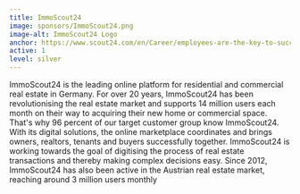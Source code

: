 ```yaml
---
title: ImmoScout24
image: sponsors/ImmoScout24.png
image-alt: ImmoScout24 Logo
anchor: https://www.scout24.com/en/Career/employees-are-the-key-to-success.aspx
active: 1
level: silver
---
```


ImmoScout24 is the leading online platform for residential and commercial real estate in Germany. For over 20 years, ImmoScout24 has been revolutionising the real estate market and supports 14 million users each month on their way to acquiring their new home or commercial space. That's why 96 percent of our target customer group know ImmoScout24. With its digital solutions, the online marketplace coordinates and brings owners, realtors, tenants and buyers successfully together. ImmoScout24 is working towards the goal of digitising the process of real estate transactions and thereby making complex decisions easy. Since 2012, ImmoScout24 has also been active in the Austrian real estate market, reaching around 3 million users monthly